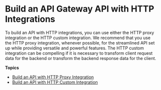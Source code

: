 # Build an API Gateway API with HTTP Integrations<a name="getting-started-http-integrations"></a>

 To build an API with HTTP integrations, you can use either the HTTP proxy integration or the HTTP custom integration\. We recommend that you use the HTTP proxy integration, whenever possible, for the streamlined API set up while providing versatile and powerful features\. The HTTP custom integration can be compelling if it is necessary to transform client request data for the backend or transform the backend response data for the client\. 

**Topics**
+ [Build an API with HTTP Proxy Integration](api-gateway-create-api-as-simple-proxy-for-http.md)
+ [Build an API with HTTP Custom Integration](api-gateway-create-api-step-by-step.md)